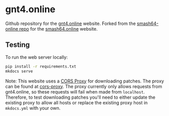 # gnt4.online

Github repository for the [gnt4.online](https://www.gnt4.online) website.
Forked from the [smash64-online repo](https://github.com/smash64-dev/smash64-online)
for the [smash64.online](https://smash64.online/) website.

## Testing

To run the web server locally:

```bash
pip install -r requirements.txt
mkdocs serve
```

Note: This website uses a [CORS Proxy](https://rapidapi.com/guides/cors-proxy-apis) for downloading patches. The proxy can be found at [cors-proxy](https://github.com/NicholasMoser/cors-proxy).
The proxy currently only allows requests from gnt4.online, so these requests will fail when made
from `localhost`. Therefore, to test downloading patches you'll need to either update the existing
proxy to allow all hosts or replace the existing proxy host in `mkdocs.yml` with your own.